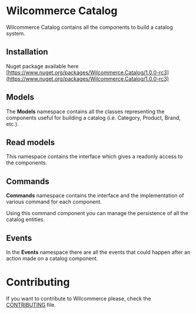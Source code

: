 # Wilcommerce Catalog
Wilcommerce Catalog contains all the components to build a catalog system.

## Installation
Nuget package available here [https://www.nuget.org/packages/Wilcommerce.Catalog/1.0.0-rc3](https://www.nuget.org/packages/Wilcommerce.Catalog/1.0.0-rc3)

## Models
The **Models** namespace contains all the classes representing the components useful for building a catalog (i.e. Category, Product, Brand, etc.).

## Read models
This namespace contains the interface which gives a readonly access to the components.

## Commands
**Commands** namespace contains the interface and the implementation of various command for each component.

Using this command component you can manage the persistence of all the catalog entities.

## Events
In the **Events** namespace there are all the events that could happen after an action made on a catalog component.

# Contributing
If you want to contribute to Wilcommerce please, check the [CONTRIBUTING](CONTRIBUTING.md) file.
